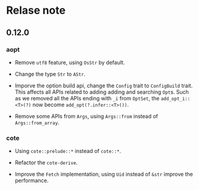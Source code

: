 
# Relase note

## 0.12.0

### aopt

- Remove `utf8` feature, using `OsStr` by default. 

- Change the type `Str` to `AStr`.

- Imporve the option build api, change the `Config` trait to `ConfigBuild` trait.
This affects all APIs related to adding adding and searching `Opt`s.
Such as we removed all the APIs ending with `_i` from `OptSet`, the `add_opt_i::<T>(?)` now become `add_opt(?.infer::<T>())`.

- Remove some APIs from `Args`, using `Args::from` instead of `Args::from_array`.

### cote

- Using `cote::prelude::*` instead of `cote::*`.

- Refactor the `cote-derive`.

- Improve the `Fetch` implementation, using `Uid` instead of `&str` improve the performance.